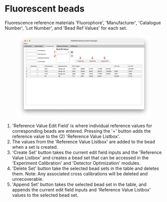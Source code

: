 # Fluorescent beads

Fluorescence reference materials 'Fluorophore', 'Manufacturer', 'Catalogue Number', 'Lot Number', and 'Bead Ref Values' for each set.

<figure><img src="../../assets/FLCatalogue.png" alt=""><figcaption></figcaption></figure>

1. 'Reference Value Edit Field' is where individual reference values for corresponding beads are entered. Pressing the '+' button adds the reference value to the (2) 'Reference Value Listbox'.
2. The values from the 'Reference Value Listbox' are added to the bead when a set is created.
3. 'Create Set' button takes the current edit field inputs and the 'Reference Value Listbox' and creates a bead set that can be accessed in the 'Experiment Calibration' and 'Detector Optimization' modules.
4. 'Delete Set' button take the selected bead sets in the table and deletes them. Note: Any associated cross calibrations will be deleted and unrecoverable.
5. 'Append Set' button takes the selected bead set in the table, and appends the current edit field inputs and 'Reference Value Listbox' values to the selected bead set.
